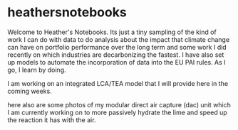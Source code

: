 # heathersnotebooks



Welcome to Heather's Notebooks. Its just a tiny sampling of the kind of work I can do 
with data to do analysis about the impact that climate change 
can have on portfolio performance over the long term and some work I did recently 
on which industries are decarbonizing the fastest. I have also set up models to 
automate the incorporation of data into the EU PAI rules. As I go, I learn by doing. 

I am working on an integrated LCA/TEA model that I will provide here in the coming weeks. 

here also are some photos of my modular direct air capture (dac) unit which I am currently 
working on to more passively hydrate the lime and speed up the reaction it has with the air.





